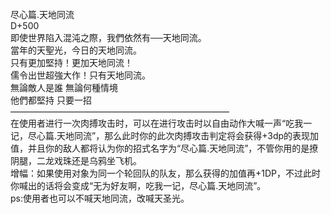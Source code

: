 <title>尽心篇.天地同流</title>
<meta name="GENERATOR" content="WinCHM">
<meta http-equiv="Content-Type" content="text/html; charset=gb2312">
<br>尽心篇.天地同流
<br>D+500
<br>即使世界陷入混沌之際，我們依然有──天地同流。
<br>當年的天聖光，今日的天地同流。
<br>只有更加堅持！更加天地同流！
<br>儒令出世超強大作！只有天地同流。
<br>無論敵人是誰 無論何種情境
<br>他們都堅持 只要一招
<br>—————————————————————————
<br>在使用者进行一次肉搏攻击时，可以在进行攻击时以自由动作大喊一声“吃我一记，尽心篇.天地同流”，那么此时你的此次肉搏攻击判定将会获得+3dp的表现加值，并且你的敌人都将认为你的招式名字为“尽心篇.天地同流”，不管你用的是撩阴腿，二龙戏珠还是乌鸦坐飞机。
<br>增幅：如果使用对象为同一个轮回队的队友，那么获得的加值再+1DP，不过此时你喊出的话将会变成“无为好友啊，吃我一记，尽心篇.天地同流”。
<br>ps:使用者也可以不喊天地同流，改喊天圣光。
<br>